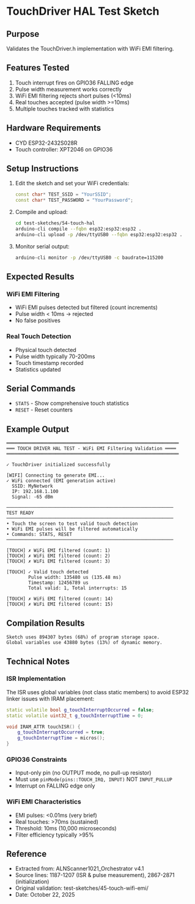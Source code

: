 # TouchDriver HAL Test Sketch

## Purpose
Validates the TouchDriver.h implementation with WiFi EMI filtering.

## Features Tested
1. Touch interrupt fires on GPIO36 FALLING edge
2. Pulse width measurement works correctly
3. WiFi EMI filtering rejects short pulses (<10ms)
4. Real touches accepted (pulse width >=10ms)
5. Multiple touches tracked with statistics

## Hardware Requirements
- CYD ESP32-2432S028R
- Touch controller: XPT2046 on GPIO36

## Setup Instructions
1. Edit the sketch and set your WiFi credentials:
   ```cpp
   const char* TEST_SSID = "YourSSID";
   const char* TEST_PASSWORD = "YourPassword";
   ```

2. Compile and upload:
   ```bash
   cd test-sketches/54-touch-hal
   arduino-cli compile --fqbn esp32:esp32:esp32 .
   arduino-cli upload -p /dev/ttyUSB0 --fqbn esp32:esp32:esp32 .
   ```

3. Monitor serial output:
   ```bash
   arduino-cli monitor -p /dev/ttyUSB0 -c baudrate=115200
   ```

## Expected Results

### WiFi EMI Filtering
- WiFi EMI pulses detected but filtered (count increments)
- Pulse width < 10ms → rejected
- No false positives

### Real Touch Detection
- Physical touch detected
- Pulse width typically 70-200ms
- Touch timestamp recorded
- Statistics updated

## Serial Commands
- `STATS` - Show comprehensive touch statistics
- `RESET` - Reset counters

## Example Output

```
═══════════════════════════════════════════════════════════════
═══ TOUCH DRIVER HAL TEST - WiFi EMI Filtering Validation ════
═══════════════════════════════════════════════════════════════

✓ TouchDriver initialized successfully

[WIFI] Connecting to generate EMI...
✓ WiFi connected (EMI generation active)
  SSID: MyNetwork
  IP: 192.168.1.100
  Signal: -65 dBm

─────────────────────────────────────────────────────────────
TEST READY
─────────────────────────────────────────────────────────────
• Touch the screen to test valid touch detection
• WiFi EMI pulses will be filtered automatically
• Commands: STATS, RESET
─────────────────────────────────────────────────────────────

[TOUCH] ✗ WiFi EMI filtered (count: 1)
[TOUCH] ✗ WiFi EMI filtered (count: 2)
[TOUCH] ✗ WiFi EMI filtered (count: 3)

[TOUCH] ✓ Valid touch detected
        Pulse width: 135480 us (135.48 ms)
        Timestamp: 12456789 us
        Total valid: 1, Total interrupts: 15

[TOUCH] ✗ WiFi EMI filtered (count: 14)
[TOUCH] ✗ WiFi EMI filtered (count: 15)
```

## Compilation Results

```
Sketch uses 894307 bytes (68%) of program storage space.
Global variables use 43880 bytes (13%) of dynamic memory.
```

## Technical Notes

### ISR Implementation
The ISR uses global variables (not class static members) to avoid ESP32 linker issues with IRAM placement:

```cpp
static volatile bool g_touchInterruptOccurred = false;
static volatile uint32_t g_touchInterruptTime = 0;

void IRAM_ATTR touchISR() {
    g_touchInterruptOccurred = true;
    g_touchInterruptTime = micros();
}
```

### GPIO36 Constraints
- Input-only pin (no OUTPUT mode, no pull-up resistor)
- Must use `pinMode(pins::TOUCH_IRQ, INPUT)` NOT `INPUT_PULLUP`
- Interrupt on FALLING edge only

### WiFi EMI Characteristics
- EMI pulses: <0.01ms (very brief)
- Real touches: >70ms (sustained)
- Threshold: 10ms (10,000 microseconds)
- Filter efficiency typically >95%

## Reference
- Extracted from: ALNScanner1021_Orchestrator v4.1
- Source lines: 1187-1207 (ISR & pulse measurement), 2867-2871 (initialization)
- Original validation: test-sketches/45-touch-wifi-emi/
- Date: October 22, 2025
